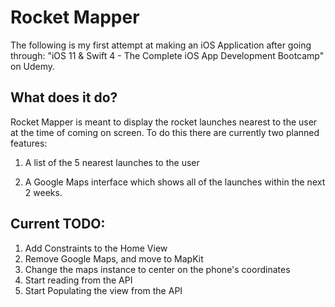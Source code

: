 # Rocket Mapper
The following is my first attempt at making an iOS Application after going through: "iOS 11 & Swift 4 - The Complete iOS App Development Bootcamp" on Udemy.


## What does it do?
Rocket Mapper is meant to display the rocket launches nearest to the user at the time of coming on screen. To do this there are currently two planned features:

1. A list of the 5 nearest launches to the user

2. A Google Maps interface which shows all of the launches within the next 2 weeks.


## Current TODO:
1. Add Constraints to the Home View
2. Remove Google Maps, and move to MapKit
3. Change the maps instance to center on the phone's coordinates
4. Start reading from the API
5. Start Populating the view from the API

